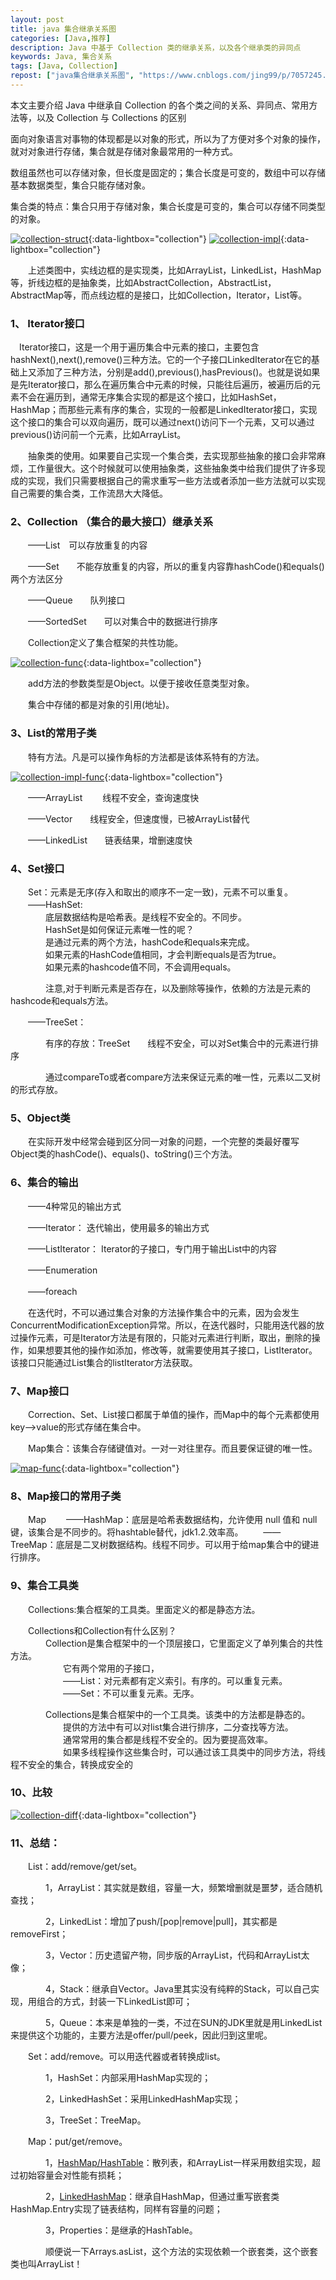 ```yaml
---
layout: post
title: java 集合继承关系图
categories: [Java,推荐]
description: Java 中基于 Collection 类的继承关系，以及各个继承类的异同点
keywords: Java, 集合关系
tags: [Java, Collection]
repost: ["java集合继承关系图", "https://www.cnblogs.com/jing99/p/7057245.html"]
---
```

本文主要介绍 Java 中继承自 Collection 的各个类之间的关系、异同点、常用方法等，以及 Collection 与 Collections 的区别

面向对象语言对事物的体现都是以对象的形式，所以为了方便对多个对象的操作，就对对象进行存储，集合就是存储对象最常用的一种方式。

数组虽然也可以存储对象，但长度是固定的；集合长度是可变的，数组中可以存储基本数据类型，集合只能存储对象。

集合类的特点：集合只用于存储对象，集合长度是可变的，集合可以存储不同类型的对象。

[![collection-struct][img1]][img1]{:data-lightbox="collection"}
[![collection-impl][img2]][img2]{:data-lightbox="collection"}

　　上述类图中，实线边框的是实现类，比如ArrayList，LinkedList，HashMap等，折线边框的是抽象类，比如AbstractCollection，AbstractList，AbstractMap等，而点线边框的是接口，比如Collection，Iterator，List等。

### 1、 Iterator接口

　Iterator接口，这是一个用于遍历集合中元素的接口，主要包含hashNext(),next(),remove()三种方法。它的一个子接口LinkedIterator在它的基础上又添加了三种方法，分别是add(),previous(),hasPrevious()。也就是说如果是先Iterator接口，那么在遍历集合中元素的时候，只能往后遍历，被遍历后的元素不会在遍历到，通常无序集合实现的都是这个接口，比如HashSet，HashMap；而那些元素有序的集合，实现的一般都是LinkedIterator接口，实现这个接口的集合可以双向遍历，既可以通过next()访问下一个元素，又可以通过previous()访问前一个元素，比如ArrayList。

　　抽象类的使用。如果要自己实现一个集合类，去实现那些抽象的接口会非常麻烦，工作量很大。这个时候就可以使用抽象类，这些抽象类中给我们提供了许多现成的实现，我们只需要根据自己的需求重写一些方法或者添加一些方法就可以实现自己需要的集合类，工作流昂大大降低。

### 2、Collection （集合的最大接口）继承关系

　　——List　可以存放重复的内容

　　——Set　　不能存放重复的内容，所以的重复内容靠hashCode()和equals()两个方法区分

　　——Queue　　队列接口

　　——SortedSet　　可以对集合中的数据进行排序

　　Collection定义了集合框架的共性功能。

[![collection-func][img3]][img3]{:data-lightbox="collection"}

　　add方法的参数类型是Object。以便于接收任意类型对象。

　　集合中存储的都是对象的引用(地址)。

### 3、List的常用子类
　　特有方法。凡是可以操作角标的方法都是该体系特有的方法。

[![collection-impl-func][img4]][img4]{:data-lightbox="collection"}

　　——ArrayList 　　线程不安全，查询速度快

　　——Vector　　线程安全，但速度慢，已被ArrayList替代

　　——LinkedList　　链表结果，增删速度快

### 4、Set接口

　　Set：元素是无序(存入和取出的顺序不一定一致)，元素不可以重复。  
　　——HashSet:  
　　　　底层数据结构是哈希表。是线程不安全的。不同步。  
　　　　HashSet是如何保证元素唯一性的呢？  
　　　　是通过元素的两个方法，hashCode和equals来完成。  
　　　　如果元素的HashCode值相同，才会判断equals是否为true。  
　　　　如果元素的hashcode值不同，不会调用equals。  

　　　　注意,对于判断元素是否存在，以及删除等操作，依赖的方法是元素的hashcode和equals方法。  

　　——TreeSet：

　　　　有序的存放：TreeSet　　线程不安全，可以对Set集合中的元素进行排序  

　　　　通过compareTo或者compare方法来保证元素的唯一性，元素以二叉树的形式存放。

### 5、Object类

　　在实际开发中经常会碰到区分同一对象的问题，一个完整的类最好覆写Object类的hashCode()、equals()、toString()三个方法。

### 6、集合的输出

　　——4种常见的输出方式

　　——Iterator： 迭代输出，使用最多的输出方式

　　——ListIterator： Iterator的子接口，专门用于输出List中的内容

　　——Enumeration

　　——foreach

　　在迭代时，不可以通过集合对象的方法操作集合中的元素，因为会发生ConcurrentModificationException异常。所以，在迭代器时，只能用迭代器的放过操作元素，可是Iterator方法是有限的，只能对元素进行判断，取出，删除的操作，如果想要其他的操作如添加，修改等，就需要使用其子接口，ListIterator。该接口只能通过List集合的listIterator方法获取。

### 7、Map接口

　　Correction、Set、List接口都属于单值的操作，而Map中的每个元素都使用key——>value的形式存储在集合中。

　　Map集合：该集合存储键值对。一对一对往里存。而且要保证键的唯一性。

[![map-func][img5]][img5]{:data-lightbox="collection"}

### 8、Map接口的常用子类

　　Map
　　——HashMap：底层是哈希表数据结构，允许使用 null 值和 null 键，该集合是不同步的。将hashtable替代，jdk1.2.效率高。
　　——TreeMap：底层是二叉树数据结构。线程不同步。可以用于给map集合中的键进行排序。

### 9、集合工具类

　　Collections:集合框架的工具类。里面定义的都是静态方法。

　　Collections和Collection有什么区别？  
　　　　Collection是集合框架中的一个顶层接口，它里面定义了单列集合的共性方法。  
　　　　　　它有两个常用的子接口，  
　　　　　　——List：对元素都有定义索引。有序的。可以重复元素。  
　　　　　　——Set：不可以重复元素。无序。  

　　　　Collections是集合框架中的一个工具类。该类中的方法都是静态的。  
　　　　　　提供的方法中有可以对list集合进行排序，二分查找等方法。  
　　　　　　通常常用的集合都是线程不安全的。因为要提高效率。  
　　　　　　如果多线程操作这些集合时，可以通过该工具类中的同步方法，将线程不安全的集合，转换成安全的
### 10、比较
[![collection-diff][img6]][img6]{:data-lightbox="collection"}

### 11、总结：

　　List：add/remove/get/set。

　　　　1，ArrayList：其实就是数组，容量一大，频繁增删就是噩梦，适合随机查找；

　　　　2，LinkedList：增加了push/[pop\|remove\|pull]，其实都是removeFirst；

　　　　3，Vector：历史遗留产物，同步版的ArrayList，代码和ArrayList太像；

　　　　4，Stack：继承自Vector。Java里其实没有纯粹的Stack，可以自己实现，用组合的方式，封装一下LinkedList即可；

　　　　5，Queue：本来是单独的一类，不过在SUN的JDK里就是用LinkedList来提供这个功能的，主要方法是offer/pull/peek，因此归到这里呢。

　　Set：add/remove。可以用迭代器或者转换成list。

　　　　1，HashSet：内部采用HashMap实现的；

　　　　2，LinkedHashSet：采用LinkedHashMap实现；

　　　　3，TreeSet：TreeMap。

　　Map：put/get/remove。

　　　　1，[HashMap/HashTable][href1]：散列表，和ArrayList一样采用数组实现，超过初始容量会对性能有损耗；

　　　　2，[LinkedHashMap][href2]：继承自HashMap，但通过重写嵌套类HashMap.Entry实现了链表结构，同样有容量的问题；

　　　　3，Properties：是继承的HashTable。

　　　　顺便说一下Arrays.asList，这个方法的实现依赖一个嵌套类，这个嵌套类也叫ArrayList！

[href1]: /2018/01/11/java-hashmap/
[href2]: /2018/01/12/java-linkedhashmap/

[img1]: /images/post/java/collection-struct.png
[img2]: /images/post/java/collection-impl.gif
[img3]: /images/post/java/collection-func.png
[img4]: /images/post/java/collection-impl-func.png
[img5]: /images/post/java/map-func.png
[img6]: /images/post/java/collection-diff.png

